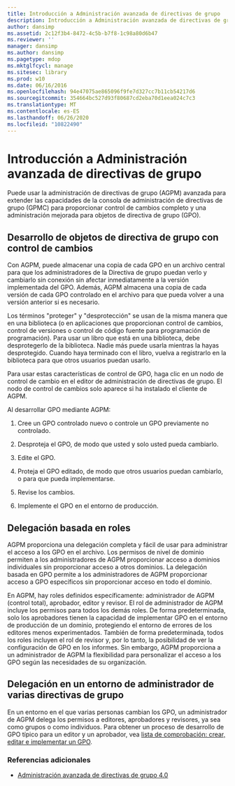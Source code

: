 ```yaml
---
title: Introducción a Administración avanzada de directivas de grupo
description: Introducción a Administración avanzada de directivas de grupo
author: dansimp
ms.assetid: 2c12f3b4-8472-4c5b-b7f8-1c98a80d6b47
ms.reviewer: ''
manager: dansimp
ms.author: dansimp
ms.pagetype: mdop
ms.mktglfcycl: manage
ms.sitesec: library
ms.prod: w10
ms.date: 06/16/2016
ms.openlocfilehash: 94e47075ae865096f9fe7d327cc7b11cb54217d6
ms.sourcegitcommit: 354664bc527d93f80687cd2eba70d1eea024c7c3
ms.translationtype: MT
ms.contentlocale: es-ES
ms.lasthandoff: 06/26/2020
ms.locfileid: "10822490"
---
```

# Introducción a Administración avanzada de directivas de grupo


Puede usar la administración de directivas de grupo (AGPM) avanzada para extender las capacidades de la consola de administración de directivas de grupo (GPMC) para proporcionar control de cambios completo y una administración mejorada para objetos de directiva de grupo (GPO).

## Desarrollo de objetos de directiva de grupo con control de cambios


Con AGPM, puede almacenar una copia de cada GPO en un archivo central para que los administradores de la Directiva de grupo puedan verlo y cambiarlo sin conexión sin afectar inmediatamente a la versión implementada del GPO. Además, AGPM almacena una copia de cada versión de cada GPO controlado en el archivo para que pueda volver a una versión anterior si es necesario.

Los términos "proteger" y "desprotección" se usan de la misma manera que en una biblioteca (o en aplicaciones que proporcionan control de cambios, control de versiones o control de código fuente para programación de programación). Para usar un libro que está en una biblioteca, debe desprotegerlo de la biblioteca. Nadie más puede usarla mientras la hayas desprotegido. Cuando haya terminado con el libro, vuelva a registrarlo en la biblioteca para que otros usuarios puedan usarlo.

Para usar estas características de control de GPO, haga clic en un nodo de control de cambio en el editor de administración de directivas de grupo. El nodo de control de cambios solo aparece si ha instalado el cliente de AGPM.

Al desarrollar GPO mediante AGPM:

1.  Cree un GPO controlado nuevo o controle un GPO previamente no controlado.

2.  Desproteja el GPO, de modo que usted y solo usted pueda cambiarlo.

3.  Edite el GPO.

4.  Proteja el GPO editado, de modo que otros usuarios puedan cambiarlo, o para que pueda implementarse.

5.  Revise los cambios.

6.  Implemente el GPO en el entorno de producción.

## Delegación basada en roles


AGPM proporciona una delegación completa y fácil de usar para administrar el acceso a los GPO en el archivo. Los permisos de nivel de dominio permiten a los administradores de AGPM proporcionar acceso a dominios individuales sin proporcionar acceso a otros dominios. La delegación basada en GPO permite a los administradores de AGPM proporcionar acceso a GPO específicos sin proporcionar acceso en todo el dominio.

En AGPM, hay roles definidos específicamente: administrador de AGPM (control total), aprobador, editor y revisor. El rol de administrador de AGPM incluye los permisos para todos los demás roles. De forma predeterminada, solo los aprobadores tienen la capacidad de implementar GPO en el entorno de producción de un dominio, protegiendo el entorno de errores de los editores menos experimentados. También de forma predeterminada, todos los roles incluyen el rol de revisor y, por lo tanto, la posibilidad de ver la configuración de GPO en los informes. Sin embargo, AGPM proporciona a un administrador de AGPM la flexibilidad para personalizar el acceso a los GPO según las necesidades de su organización.

## Delegación en un entorno de administrador de varias directivas de grupo


En un entorno en el que varias personas cambian los GPO, un administrador de AGPM delega los permisos a editores, aprobadores y revisores, ya sea como grupos o como individuos. Para obtener un proceso de desarrollo de GPO típico para un editor y un aprobador, vea [lista de comprobación: crear, editar e implementar un GPO](checklist-create-edit-and-deploy-a-gpo-agpm40.md).

### Referencias adicionales

-   [Administración avanzada de directivas de grupo 4.0](advanced-group-policy-management-40.md)

 

 





